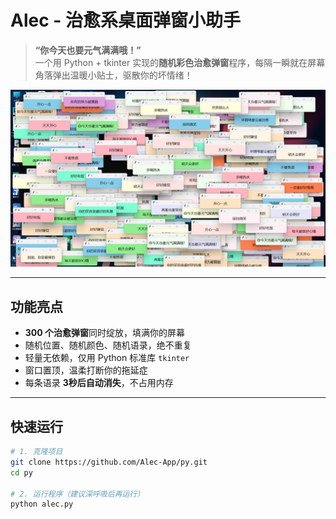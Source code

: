 # Alec - 治愈系桌面弹窗小助手

> **“你今天也要元气满满哦！”**  
> 一个用 Python + tkinter 实现的**随机彩色治愈弹窗**程序，每隔一瞬就在屏幕角落弹出温暖小贴士，驱散你的坏情绪！

![演示截图](123.png)

---

## 功能亮点

- **300 个治愈弹窗**同时绽放，填满你的屏幕
- 随机位置、随机颜色、随机语录，绝不重复
- 轻量无依赖，仅用 Python 标准库 `tkinter`
- 窗口置顶，温柔打断你的拖延症
- 每条语录 **3秒后自动消失**，不占用内存

---

## 快速运行

```bash
# 1. 克隆项目
git clone https://github.com/Alec-App/py.git
cd py

# 2. 运行程序（建议深呼吸后再运行）
python alec.py
